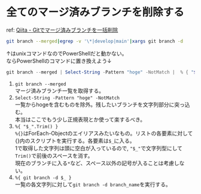 # 全てのマージ済みブランチを削除する

ref: [Qiita - Gitでマージ済みブランチを一括削除](https://qiita.com/hajimeni/items/73d2155fc59e152630c4)  

```bash
git branch --merged|egrep -v '\*|develop|main'|xargs git branch -d
```

↑はunixコマンドなのでPowerShellだと動かない。  
ならPowerShellのコマンドに置き換えよう↓  

```powershell
git branch --merged | Select-String -Pattern "hoge" -NotMatch |  % { "$_".Trim() } | %{ git branch -d $_ } 
```

1. `git branch --merged`  
マージ済みブランチ一覧を取得する。
2. `Select-String -Pattern "hoge" -NotMatch`  
一覧からhogeを含むものを除外。残したいブランチを文字列部分に突っ込む。  
本当はここでもう少し正規表現とか使って楽するべき。
3. `%{ "$_".Trim() }`  
`%{}`はForEach-Objectのエイリアスみたいなもの。リストの各要素に対して{}内のスクリプトを実行する。各要素は`$_`に入る。  
1で取得した文字列は頭に空白が入っているので, `"$_"`で文字列型にして`Trim()`で前後のスペースを消す。  
現在のブランチに入る`*`など、スペース以外の記号が入ることは考慮しない。  
4. `%{ git branch -d $_ }`  
一覧の各文字列に対して`git branch -d branch_name`を実行する。  
